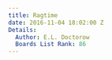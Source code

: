 ```yaml
---
title: Ragtime
date: 2016-11-04 18:02:00 Z
Details:
  Author: E.L. Doctorow
  Boards List Rank: 86
---
```


